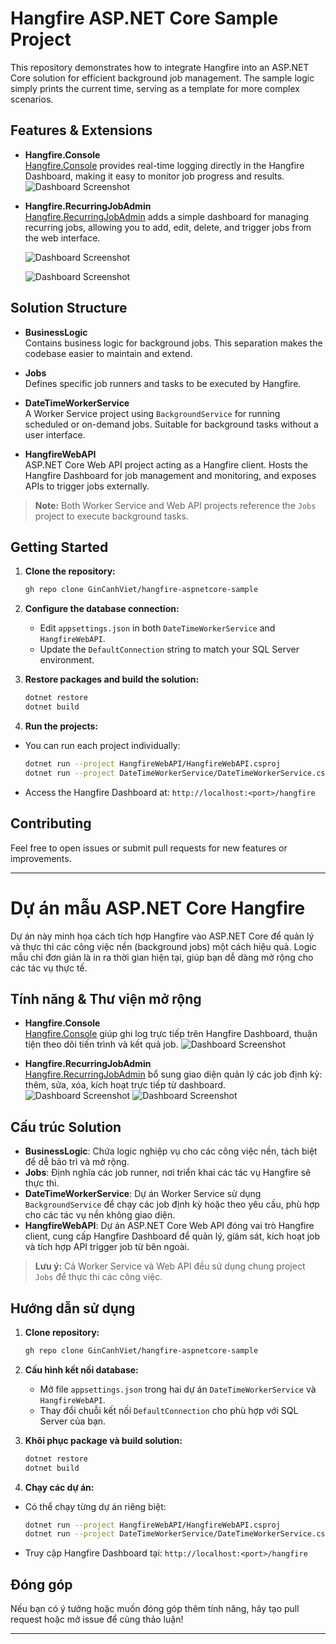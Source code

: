 ﻿

# Hangfire ASP.NET Core Sample Project

This repository demonstrates how to integrate Hangfire into an ASP.NET Core solution for efficient background job management. The sample logic simply prints the current time, serving as a template for more complex scenarios.

## Features & Extensions

- **Hangfire.Console**  
   [Hangfire.Console](https://github.com/pieceofsummer/Hangfire.Console) provides real-time logging directly in the Hangfire Dashboard, making it easy to monitor job progress and results.
   ![Dashboard Screenshot](src/images/Screenshot_1.png)

- **Hangfire.RecurringJobAdmin**  
   [Hangfire.RecurringJobAdmin](https://github.com/SerbanApostol/Hangfire.RecurringJobAdmin) adds a simple dashboard for managing recurring jobs, allowing you to add, edit, delete, and trigger jobs from the web interface.

  ![Dashboard Screenshot](src/images/Screenshot_2.png)

  ![Dashboard Screenshot](src/images/Screenshot_3.png)

## Solution Structure

- **BusinessLogic**  
   Contains business logic for background jobs. This separation makes the codebase easier to maintain and extend.

- **Jobs**  
   Defines specific job runners and tasks to be executed by Hangfire.

- **DateTimeWorkerService**  
   A Worker Service project using `BackgroundService` for running scheduled or on-demand jobs. Suitable for background tasks without a user interface.

- **HangfireWebAPI**  
   ASP.NET Core Web API project acting as a Hangfire client. Hosts the Hangfire Dashboard for job management and monitoring, and exposes APIs to trigger jobs externally.

> **Note:** Both Worker Service and Web API projects reference the `Jobs` project to execute background tasks.

## Getting Started

1. **Clone the repository:**
    ```sh
    gh repo clone GinCanhViet/hangfire-aspnetcore-sample
    ```

2. **Configure the database connection:**
    - Edit `appsettings.json` in both `DateTimeWorkerService` and `HangfireWebAPI`.
    - Update the `DefaultConnection` string to match your SQL Server environment.

3. **Restore packages and build the solution:**
    ```sh
    dotnet restore
    dotnet build
    ```

4. **Run the projects:**
  - You can run each project individually:
      ```sh
      dotnet run --project HangfireWebAPI/HangfireWebAPI.csproj
      dotnet run --project DateTimeWorkerService/DateTimeWorkerService.csproj
      ```
  - Access the Hangfire Dashboard at: `http://localhost:<port>/hangfire`

## Contributing

Feel free to open issues or submit pull requests for new features or improvements.

---

# Dự án mẫu ASP.NET Core Hangfire

Dự án này minh họa cách tích hợp Hangfire vào ASP.NET Core để quản lý và thực thi các công việc nền (background jobs) một cách hiệu quả. Logic mẫu chỉ đơn giản là in ra thời gian hiện tại, giúp bạn dễ dàng mở rộng cho các tác vụ thực tế.

## Tính năng & Thư viện mở rộng

- **Hangfire.Console**  
  [Hangfire.Console](https://github.com/pieceofsummer/Hangfire.Console) giúp ghi log trực tiếp trên Hangfire Dashboard, thuận tiện theo dõi tiến trình và kết quả job.
  ![Dashboard Screenshot](src/images/Screenshot_1.png)

- **Hangfire.RecurringJobAdmin**  
  [Hangfire.RecurringJobAdmin](https://github.com/SerbanApostol/Hangfire.RecurringJobAdmin) bổ sung giao diện quản lý các job định kỳ: thêm, sửa, xóa, kích hoạt trực tiếp từ dashboard.
  ![Dashboard Screenshot](src/images/Screenshot_2.png)
  ![Dashboard Screenshot](src/images/Screenshot_3.png)

## Cấu trúc Solution

- **BusinessLogic**: Chứa logic nghiệp vụ cho các công việc nền, tách biệt để dễ bảo trì và mở rộng.
- **Jobs**: Định nghĩa các job runner, nơi triển khai các tác vụ Hangfire sẽ thực thi.
- **DateTimeWorkerService**: Dự án Worker Service sử dụng `BackgroundService` để chạy các job định kỳ hoặc theo yêu cầu, phù hợp cho các tác vụ nền không giao diện.
- **HangfireWebAPI**: Dự án ASP.NET Core Web API đóng vai trò Hangfire client, cung cấp Hangfire Dashboard để quản lý, giám sát, kích hoạt job và tích hợp API trigger job từ bên ngoài.

> **Lưu ý:** Cả Worker Service và Web API đều sử dụng chung project `Jobs` để thực thi các công việc.

## Hướng dẫn sử dụng

1. **Clone repository:**
   ```sh
   gh repo clone GinCanhViet/hangfire-aspnetcore-sample
   ```

2. **Cấu hình kết nối database:**
   - Mở file `appsettings.json` trong hai dự án `DateTimeWorkerService` và `HangfireWebAPI`.
   - Thay đổi chuỗi kết nối `DefaultConnection` cho phù hợp với SQL Server của bạn.

3. **Khôi phục package và build solution:**
   ```sh
   dotnet restore
   dotnet build
   ```

4. **Chạy các dự án:**
  - Có thể chạy từng dự án riêng biệt:
    ```sh
    dotnet run --project HangfireWebAPI/HangfireWebAPI.csproj
    dotnet run --project DateTimeWorkerService/DateTimeWorkerService.csproj
    ```
  - Truy cập Hangfire Dashboard tại: `http://localhost:<port>/hangfire`

## Đóng góp

Nếu bạn có ý tưởng hoặc muốn đóng góp thêm tính năng, hãy tạo pull request hoặc mở issue để cùng thảo luận!

---

